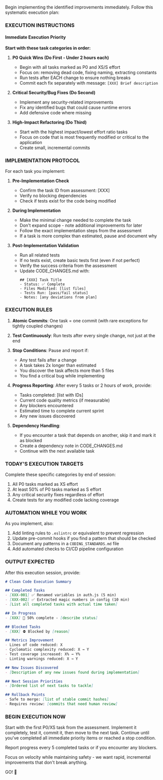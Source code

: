 Begin implementing the identified improvements immediately. Follow this systematic execution plan:

### EXECUTION INSTRUCTIONS

#### Immediate Execution Priority

**Start with these task categories in order:**

1. **P0 Quick Wins (Do First - Under 2 hours each)**
   - Begin with all tasks marked as P0 and XS/S effort
   - Focus on: removing dead code, fixing naming, extracting constants
   - Run tests after EACH change to ensure nothing breaks
   - Commit each fix separately with message: `[XXX] Brief description`

2. **Critical Security/Bug Fixes (Do Second)**
   - Implement any security-related improvements
   - Fix any identified bugs that could cause runtime errors
   - Add defensive code where missing

3. **High-Impact Refactoring (Do Third)**
   - Start with the highest impact/lowest effort ratio tasks
   - Focus on code that is most frequently modified or critical to the application
   - Create small, incremental commits

### IMPLEMENTATION PROTOCOL

For each task you implement:

1. **Pre-Implementation Check**
   - Confirm the task ID from assessment: [XXX]
   - Verify no blocking dependencies
   - Check if tests exist for the code being modified

2. **During Implementation**
   - Make the minimal change needed to complete the task
   - Don't expand scope - note additional improvements for later
   - Follow the exact implementation steps from the assessment
   - If a task is more complex than estimated, pause and document why

3. **Post-Implementation Validation**
   - Run all related tests
   - If no tests exist, create basic tests first (even if not perfect)
   - Verify the success criteria from the assessment
   - Update CODE_CHANGES.md with:
     ```
     ## [XXX] Task Title
     - Status: ✅ Complete
     - Files Modified: [list files]
     - Tests Run: [pass/fail status]
     - Notes: [any deviations from plan]
     ```

### EXECUTION RULES

1. **Atomic Commits**: One task = one commit (with rare exceptions for tightly coupled changes)

2. **Test Continuously**: Run tests after every single change, not just at the end

3. **Stop Conditions**: Pause and report if:
   - Any test fails after a change
   - A task takes 2x longer than estimated
   - You discover the task affects more than 5 files
   - You find a critical bug while implementing

4. **Progress Reporting**: After every 5 tasks or 2 hours of work, provide:
   - Tasks completed: [list with IDs]
   - Current code quality metrics (if measurable)
   - Any blockers encountered
   - Estimated time to complete current sprint
   - Any new issues discovered

5. **Dependency Handling**:
   - If you encounter a task that depends on another, skip it and mark it as blocked
   - Create a dependency note in CODE_CHANGES.md
   - Continue with the next available task

### TODAY'S EXECUTION TARGETS

Complete these specific categories by end of session:
1. All P0 tasks marked as XS effort
2. At least 50% of P0 tasks marked as S effort
3. Any critical security fixes regardless of effort
4. Create tests for any modified code lacking coverage

### AUTOMATION WHILE YOU WORK

As you implement, also:
1. Add linting rules to `.eslintrc` or equivalent to prevent regression
2. Update pre-commit hooks if you find a pattern that should be checked
3. Document any patterns in a `CODING_STANDARDS.md` file
4. Add automated checks to CI/CD pipeline configuration

### OUTPUT EXPECTED

After this execution session, provide:

```markdown
# Clean Code Execution Summary

## Completed Tasks
- [XXX-001] ✅ Renamed variables in auth.js (5 min)
- [XXX-002] ✅ Extracted magic numbers in config (10 min)
- [List all completed tasks with actual time taken]

## In Progress
- [XXX] 🔄 50% complete - [describe status]

## Blocked Tasks
- [XXX] ⛔ Blocked by [reason]

## Metrics Improvement
- Lines of code reduced: X
- Cyclomatic complexity reduced: X → Y
- Test coverage increased: X% → Y%
- Linting warnings reduced: X → Y

## New Issues Discovered
- [Description of any new issues found during implementation]

## Next Session Priorities
- [Ordered list of next tasks to tackle]

## Rollback Points
- Safe to merge: [list of stable commit hashes]
- Requires review: [commits that need human review]
```

### BEGIN EXECUTION NOW

Start with the first P0/XS task from the assessment. Implement it completely, test it, commit it, then move to the next task. Continue until you've completed all immediate priority items or reached a stop condition.

Report progress every 5 completed tasks or if you encounter any blockers.

Focus on velocity while maintaining safety - we want rapid, incremental improvements that don't break anything.

GO! 🚀
